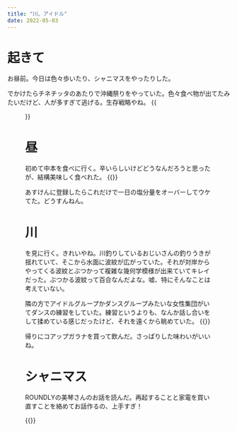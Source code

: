 ```yaml
---
title: "川、アイドル"
date: 2022-05-03
---
```


# 起きて
お昼前。今日は色々歩いたり、シャニマスをやったりした。

でかけたらチネチッタのあたりで沖縄祭りをやっていた。色々食べ物が出てたみたいだけど、人が多すぎて逃げる。生存戦略やね。
{{<figure src="/media/2022-05-03-event.jpeg" alt="event">}}

# 昼
初めて中本を食べに行く。辛いらしいけどどうなんだろうと思ったが、結構美味しく食べれた。
{{<tweet user="dango_bot" id="1521408166936080385">}}

あすけんに登録したらこれだけで一日の塩分量をオーバーしてウケてた。どうすんねん。
# 川
を見に行く。きれいやね。川釣りしているおじいさんの釣りうきが揺れていて、そこから水面に波紋が広がっていた。それが対岸からやってくる波紋とぶつかって複雑な幾何学模様が出来ていてキレイだった。ぶつかる波紋って百合なんだよな。嘘、特にそんなことは考えていない。

隣の方でアイドルグループかダンスグループみたいな女性集団がいてダンスの練習をしていた。練習というよりも、なんか話し合いをして揉めている感じだったけど、それを遠くから眺めていた。
{{<tweet user="dango_bot" id="1521408271831412736">}}

帰りにコアップガラナを買って飲んだ。さっぱりした味わいがいいね。

# シャニマス
ROUNDLYの美琴さんのお話を読んだ。再起することと家電を買い直すことを絡めてお話作るの、上手すぎ！

{{<tweet user="dango_bot" id="1521437944879656961">}}
